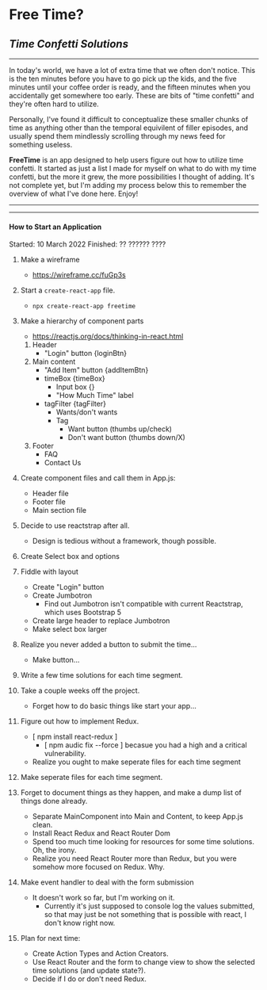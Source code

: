 # Free Time?

## _Time Confetti Solutions_

---

In today's world, we have a lot of extra time that we often don't notice. This is the ten minutes before you have to go pick up the kids, and the five minutes until your coffee order is ready, and the fifteen minutes when you accidentally get somewhere too early. These are bits of "time confetti" and they're often hard to utilize.

Personally, I've found it difficult to conceptualize these smaller chunks of time as anything other than the temporal equivilent of filler episodes, and usually spend them mindlessly scrolling through my news feed for something useless.

**FreeTime** is an app designed to help users figure out how to utilize time confetti. It started as just a list I made for myself on what to do with my time confetti, but the more it grew, the more possibilities I thought of adding. It's not complete yet, but I'm adding my process below this to remember the overview of what I've done here. Enjoy!

---

---

#### How to Start an Application

Started: 10 March 2022
Finished: ?? ?????? ????

1. Make a wireframe

    - https://wireframe.cc/fuGp3s

2. Start a `create-react-app` file.

    - `npx create-react-app freetime`

3. Make a hierarchy of component parts

    - https://reactjs.org/docs/thinking-in-react.html

    1. Header
        - "Login" button {loginBtn}
    2. Main content
        - "Add Item" button {addItemBtn}
        - timeBox {timeBox}
            - Input box {}
            - "How Much Time" label
        - tagFilter {tagFilter}
            - Wants/don't wants
            - Tag
                - Want button (thumbs up/check)
                - Don't want button (thumbs down/X)
    3. Footer
        - FAQ
        - Contact Us

4. Create component files and call them in App.js:

    - Header file
    - Footer file
    - Main section file

5. Decide to use reactstrap after all.

    - Design is tedious without a framework, though possible.

6. Create Select box and options

7. Fiddle with layout

    - Create "Login" button
    - Create Jumbotron
        - Find out Jumbotron isn't compatible with current Reactstrap, which uses Bootstrap 5
    - Create large header to replace Jumbotron
    - Make select box larger

8. Realize you never added a button to submit the time...

    - Make button...

9. Write a few time solutions for each time segment.

10. Take a couple weeks off the project.

    - Forget how to do basic things like start your app...

11. Figure out how to implement Redux.

    - [ npm install react-redux ]
        - [ npm audic fix --force ] becasue you had a high and a critical vulnerability.
    - Realize you ought to make seperate files for each time segment

12. Make seperate files for each time segment.

13. Forget to document things as they happen, and make a dump list of things done already.

    - Separate MainComponent into Main and Content, to keep App.js clean.
    - Install React Redux and React Router Dom
    - Spend too much time looking for resources for some time solutions. Oh, the irony.
    - Realize you need React Router more than Redux, but you were somehow more focused on Redux. Why.

14. Make event handler to deal with the form submission

    - It doesn't work so far, but I'm working on it.
        - Currently it's just supposed to console log the values submitted, so that may just be not something that is possible with react, I don't know right now.

15. Plan for next time:
    - Create Action Types and Action Creators.
    - Use React Router and the form to change view to show the selected time solutions (and update state?).
    - Decide if I do or don't need Redux.
